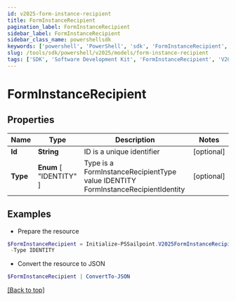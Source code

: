 ```yaml
---
id: v2025-form-instance-recipient
title: FormInstanceRecipient
pagination_label: FormInstanceRecipient
sidebar_label: FormInstanceRecipient
sidebar_class_name: powershellsdk
keywords: ['powershell', 'PowerShell', 'sdk', 'FormInstanceRecipient', 'V2025FormInstanceRecipient'] 
slug: /tools/sdk/powershell/v2025/models/form-instance-recipient
tags: ['SDK', 'Software Development Kit', 'FormInstanceRecipient', 'V2025FormInstanceRecipient']
---
```



# FormInstanceRecipient

## Properties

Name | Type | Description | Notes
------------ | ------------- | ------------- | -------------
**Id** | **String** | ID is a unique identifier | [optional] 
**Type** |  **Enum** [  "IDENTITY" ] | Type is a FormInstanceRecipientType value IDENTITY FormInstanceRecipientIdentity | [optional] 

## Examples

- Prepare the resource
```powershell
$FormInstanceRecipient = Initialize-PSSailpoint.V2025FormInstanceRecipient  -Id 00000000-0000-0000-0000-000000000000 `
 -Type IDENTITY
```

- Convert the resource to JSON
```powershell
$FormInstanceRecipient | ConvertTo-JSON
```


[[Back to top]](#) 

